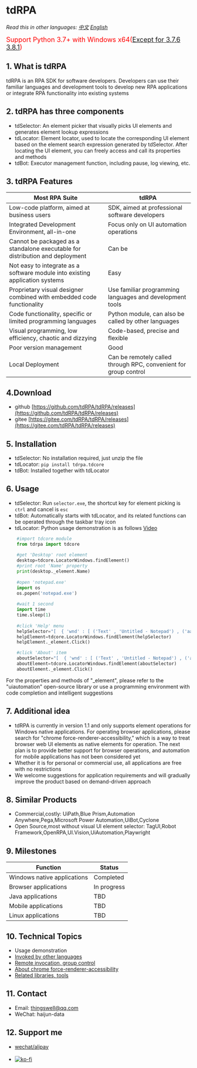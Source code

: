 # tdRPA

*Read this in other languages: [中文](./README_cn.md) [English](./README.md)*

<span style="color:red;font-size:18px">Support Python 3.7+ with Windows x64([Except for 3.7.6 3.8.1](https://github.com/yinkaisheng/Python-UIAutomation-for-Windows))</span>

## 1. What is tdRPA
tdRPA is an RPA SDK for software developers. Developers can use their familiar languages and development tools to develop new RPA applications or integrate RPA functionality into existing systems

## 2. tdRPA has three components
- tdSelector: An element picker that visually picks UI elements and generates element lookup expressions
- tdLocator: Element locator, used to locate the corresponding UI element based on the element search expression generated by tdSelector. After locating the UI element, you can freely access and call its properties and methods
- tdBot: Executor management function, including pause, log viewing, etc.

## 3. tdRPA Features
|**Most RPA Suite**   |  **tdRPA** |
| ------------ | ------------ |
|Low-code platform, aimed at business users|SDK, aimed at professional software developers|
|Integrated Development Environment, all-in-one|Focus only on UI automation operations|
|Cannot be packaged as a standalone executable for distribution and deployment|Can be|
|Not easy to integrate as a software module into existing application systems|Easy|
|Proprietary visual designer combined with embedded code functionality|Use familiar programming languages and development tools|
|Code functionality, specific or limited programming languages|Python module, can also be called by other languages|
|Visual programming, low efficiency, chaotic and dizzying|Code-based, precise and flexible|
|Poor version management|Good|
|Local Deployment|Can be remotely called through RPC, convenient for group control|

## 4.Download
- github [https://github.com/tdRPA/tdRPA/releases](https://github.com/tdRPA/tdRPA/releases)
- gitee [https://gitee.com/tdRPA/tdRPA/releases](https://gitee.com/tdRPA/tdRPA/releases)

## 5. Installation
- tdSelector: No installation required, just unzip the file
- tdLocator: `pip install tdrpa.tdcore`
- tdBot: Installed together with tdLocator

## 6. Usage
- tdSelector: Run `selector.exe`, the shortcut key for element picking is `ctrl` and cancel is `esc`
- tdBot: Automatically starts with tdLocator, and its related functions can be operated through the taskbar tray icon
- tdLocator: Python usage demonstration is as follows [Video](https://tdrpa.thingswell.cn/video/usage_en.mp4)


```python
    #import tdcore module
    from tdrpa import tdcore
    
    #get 'Desktop' root element
    desktop=tdcore.LocatorWindows.findElement()
    #print root 'Name' property
    print(desktop._element.Name)
    
    #open 'notepad.exe'
    import os
    os.popen('notepad.exe')
    
    #wait 1 second
    import time
    time.sleep(1)
    
    #click 'Help' menu
    helpSelector="[  { 'wnd' : [ ('Text' , 'Untitled - Notepad') , ('aaRole' , '10') , ('App' , 'notepad.exe') ] } ,  { 'ctrl' : [ ('AutomationId' , 'MenuBar') , ('Text' , 'Application') ] } ,  { 'ctrl' : [ ('Text' , 'Help') , ('aaRole' , '12') ] }]"
    helpElement=tdcore.LocatorWindows.findElement(helpSelector)
    helpElement._element.Click()

    #click 'About' item
    aboutSelector="[  { 'wnd' : [ ('Text' , 'Untitled - Notepad') , ('aaRole' , '10') , ('App' , 'notepad.exe') ] } ,  { 'wnd' : [ ('Text' , 'Help') , ('aaRole' , '11') ] } ,  { 'ctrl' : [ ('AutomationId' , '65') , ('Text' , 'About Notepad') ] }]"
    aboutElement=tdcore.LocatorWindows.findElement(aboutSelector)
    aboutElement._element.Click()
```

For the properties and methods of "_element", please refer to the "uiautomation" open-source library or use a programming environment with code completion and intelligent suggestions

## 7. Additional idea
- tdRPA is currently in version 1.1 and only supports element operations for Windows native applications. For operating browser applications, please search for "chrome force-renderer-accessibility," which is a way to treat browser web UI elements as native elements for operation. The next plan is to provide better support for browser operations, and automation for mobile applications has not been considered yet
- Whether it is for personal or commercial use, all applications are free with no restrictions
- We welcome suggestions for application requirements and will gradually improve the product based on demand-driven approach

## 8. Similar Products
- Commercial,costly: UiPath,Blue Prism,Automation Anywhere,Pega,Microsoft Power Automation,UiBot,Cyclone
- Open Source,most without visual UI element selector: TagUI,Robot Framework,OpenRPA,UI.Vision,UiAutomation,Playwright

## 9. Milestones
|**Function**   |  **Status** |
| ------------ | ------------ |
|Windows native applications| Completed |
|Browser applications| In progress |
|Java applications| TBD |
|Mobile applications| TBD |
|Linux applications| TBD |

## 10. Technical Topics
- Usage demonstration
- [Invoked by other languages](./topic/interop.md)
- [Remote invocation, group control](./topic/rpc.md)
- [About chrome force-renderer-accessibility](./topic/chrome.md)
- [Related libraries, tools](./topic/toolset.md)

## 11. Contact
- Email: thingswell@qq.com
- WeChat: haijun-data

## 12. Support me
- [wechat/alipay](./topic/zan.md)<br><br>
- [![ko-fi](https://tdrpa.thingswell.cn/image/ko-fi.png)](https://ko-fi.com/K3K7MFO73)